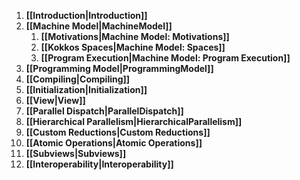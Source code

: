 1. **[[Introduction|Introduction]]**
2. **[[Machine Model|MachineModel]]**
    1. **[[Motivations|Machine Model: Motivations]]**
    2. **[[Kokkos Spaces|Machine Model: Spaces]]**
    3. **[[Program Execution|Machine Model: Program Execution]]**
3. **[[Programming Model|ProgrammingModel]]**
4. **[[Compiling|Compiling]]**
5. **[[Initialization|Initialization]]**
6. **[[View|View]]**
7. **[[Parallel Dispatch|ParallelDispatch]]**
8. **[[Hierarchical Parallelism|HierarchicalParallelism]]**
9. **[[Custom Reductions|Custom Reductions]]**
10. **[[Atomic Operations|Atomic Operations]]**
11. **[[Subviews|Subviews]]**
12. **[[Interoperability|Interoperability]]**